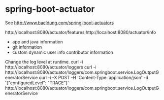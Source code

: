 # spring-boot-actuator

See http://www.baeldung.com/spring-boot-actuators

http://localhost:8080/actuator/features
http://localhost:8080/actuator/info
  - app and java information
  - git information
  - custom dynamic user info contributor information
  
Change the log level at runtime.
curl -i http://localhost:8080/actuator/loggers
curl -i http://localhost:8080/actuator/loggers/com.springboot.service.LogOutputGeneratorService
curl -i -X POST -H 'Content-Type: application/json' -d '{"configuredLevel": "TRACE"}' http://localhost:8080/actuator/loggers/com.springboot.service.LogOutputGeneratorService